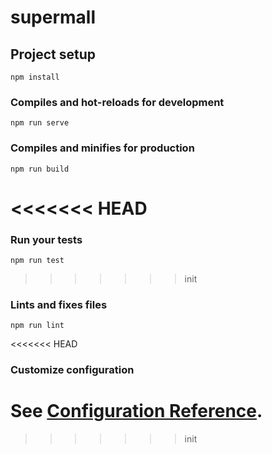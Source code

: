 # supermall

## Project setup
```
npm install
```

### Compiles and hot-reloads for development
```
npm run serve
```

### Compiles and minifies for production
```
npm run build
```

<<<<<<< HEAD
=======
### Run your tests
```
npm run test
```

>>>>>>> init
### Lints and fixes files
```
npm run lint
```
<<<<<<< HEAD

### Customize configuration
See [Configuration Reference](https://cli.vuejs.org/config/).
=======
>>>>>>> init
